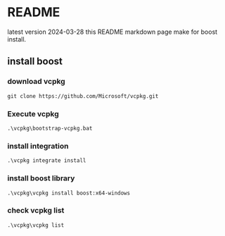 # README 

latest version 2024-03-28 
this README markdown page make for boost install. 

## install boost 

### download vcpkg 

```
git clone https://github.com/Microsoft/vcpkg.git
```

### Execute vcpkg 

```
.\vcpkg\bootstrap-vcpkg.bat
```

### install integration 

```
.\vcpkg integrate install
```

### install boost library 

```
.\vcpkg\vcpkg install boost:x64-windows
```

### check vcpkg list 

```
.\vcpkg\vcpkg list
```

